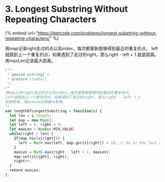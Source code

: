 # 3. Longest Substring Without Repeating Characters

{% embed url="https://leetcode.com/problems/longest-substring-without-repeating-characters/" %}

用map记录right走过的点以及index，每次都更新能够得到最近的重复的点， left就跳到上一个重复的点，如果遇到了走过的right，那么right - left + 1 就是距离。用maxLen记录最大距离。

```javascript
/**
 * @param {string} s
 * @return {number}
 */
/*
用map记录right走过的点以及index，每次都更新能够得到最近的重复的点，
left就跳到上一个重复的点，如果遇到了走过的right，那么right - left + 1
就是距离。用maxLen记录最大距离。
*/
var lengthOfLongestSubstring = function(s) {
  let len = s.length;
  let map = new Map();
  let left = 0, right = 0;
  let maxLen = Number.MIN_VALUE;
  while(right < len) {
    if(map.has(s[right])) {
      left = Math.max(left, map.get(s[right]) + 1); // Go to the last appeared left
    }
    maxLen = Math.max(right - left + 1, maxLen);
    map.set(s[right], right);
    right++;
  }
  return maxLen;
};
```

